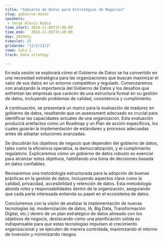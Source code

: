 ```yaml
---
title: "Gobierno de Datos para Estrategias de Negocios"
slug: gobierno-datos
speakers:
 - Jorge Alexis Rubio
time_start: 2024-11-05T15:00:00
time_end:   2024-11-05T15:40:00
day: 2024mty
timeslot: 25
gridarea: "12/2/13/3"
room: Sala 1
track: Data strategy

---
```



En esta sesión se explorará cómo el Gobierno de Datos se ha convertido en una necesidad estratégica para las organizaciones que buscan maximizar el valor de sus datos en un entorno competitivo y regulado. Comenzaremos con analizando la importancia del Gobierno de Datos y los desafíos que enfrentan las empresas que carecen de una estructura formal en su gestión de datos, incluyendo problemas de calidad, consistencia y cumplimiento.

A continuación, se presentará un marco para la evaluación de madurez en gobierno de datos, resaltando que un assessment adecuado es crucial para identificar las capacidades actuales de una organización. Esta evaluación producirá artefactos como un Roadmap y un Plan de acción específicos, los cuales guiarán la implementación de estándares y procesos adecuadas antes de adoptar soluciones avanzadas.

Se discutirán los objetivos de negocio que dependen del gobierno de datos, tales como la eficiencia operativa, la democratización, y el cumplimiento regulatorio. Explicaremos cómo un gobierno de datos robusto es esencial para alcanzar estos objetivos, habilitando una toma de decisiones basada en datos confiables.

Revisaremos una metodología estructurada para la adopción de buenas prácticas en la gestión de datos, incluyendo aspectos clave como la calidad, privacidad, accesibilidad y retención de datos. Esta metodología aborda roles y responsabilidades dentro de la organización, asegurando que cada parte interesada entienda su papel en el ecosistema de datos.

Concluiremos con la visión de analizar la implementación de nuevas tecnologías (ej. modernización de datos, IA, Big Data, Transformación Digital, etc.) dentro de un plan estratégico de datos alineado con los objetivos de negocio, destacando cómo una planificación sólida es indispensable para que estas tecnologías impulsen el crecimiento organizacional y se ejecuten de manera controlada, maximizando el retorno de inversión y minimizando riesgos.